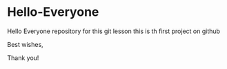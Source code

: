 # Hello-Everyone
Hello Everyone repository for this git lesson
this is th first project on github

Best wishes,

Thank you!

